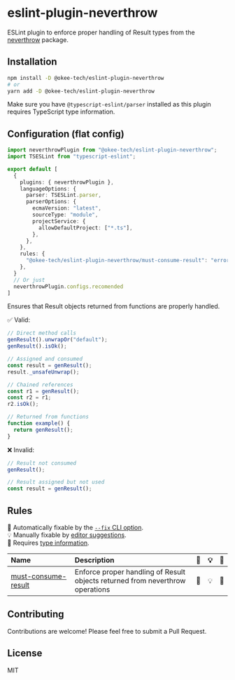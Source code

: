 # eslint-plugin-neverthrow

ESLint plugin to enforce proper handling of Result types from the [neverthrow](https://github.com/supermacro/neverthrow) package.

## Installation

```bash
npm install -D @okee-tech/eslint-plugin-neverthrow
# or
yarn add -D @okee-tech/eslint-plugin-neverthrow
```

Make sure you have `@typescript-eslint/parser` installed as this plugin requires TypeScript type information.

## Configuration (flat config)

```typescript
import neverthrowPlugin from "@okee-tech/eslint-plugin-neverthrow";
import TSESLint from "typescript-eslint";

export default [
  {
    plugins: { neverthrowPlugin },
    languageOptions: {
      parser: TSESLint.parser,
      parserOptions: {
        ecmaVersion: "latest",
        sourceType: "module",
        projectService: {
          allowDefaultProject: ["*.ts"],
        },
      },
    },
    rules: {
      "@okee-tech/eslint-plugin-neverthrow/must-consume-result": "error",
    },
  }
  // Or just
  neverthrowPlugin.configs.recomended
]
```

Ensures that Result objects returned from functions are properly handled.

✅ Valid:

```typescript
// Direct method calls
genResult().unwrapOr("default");
genResult().isOk();

// Assigned and consumed
const result = genResult();
result._unsafeUnwrap();

// Chained references
const r1 = genResult();
const r2 = r1;
r2.isOk();

// Returned from functions
function example() {
  return genResult();
}
```

❌ Invalid:

```typescript
// Result not consumed
genResult();

// Result assigned but not used
const result = genResult();
```

## Rules

<!-- begin auto-generated rules list -->

🔧 Automatically fixable by the [`--fix` CLI option](https://eslint.org/docs/user-guide/command-line-interface#--fix).\
💡 Manually fixable by [editor suggestions](https://eslint.org/docs/latest/use/core-concepts#rule-suggestions).\
💭 Requires [type information](https://typescript-eslint.io/linting/typed-linting).

| Name                                                     | Description                                                                   | 🔧  | 💡  | 💭  |
| :------------------------------------------------------- | :---------------------------------------------------------------------------- | :-- | :-- | :-- |
| [must-consume-result](docs/rules/must-consume-result.md) | Enforce proper handling of Result objects returned from neverthrow operations | 🔧  | 💡  | 💭  |

<!-- end auto-generated rules list -->

## Contributing

Contributions are welcome! Please feel free to submit a Pull Request.

## License

MIT
